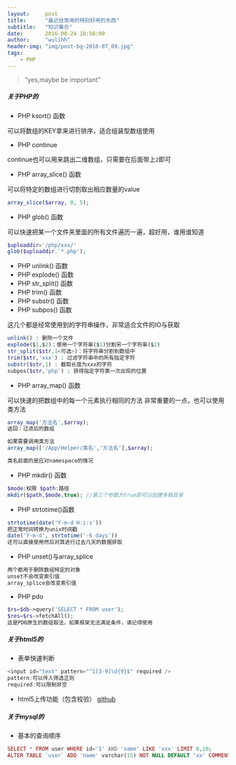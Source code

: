 ```yaml
---
layout:     post
title:      "最近经常用的特别好用的东西"
subtitle:   "知识集合"
date:       2016-08-24 18:50:00
author:     "wulihh"
header-img: "img/post-bg-2016-07_09.jpg"
tags:
    - PHP
---
```

> “yes,maybe be important”

##### 关于PHP的

* PHP ksort() 函数

可以将数组的KEY拿来进行排序，适合组装型数组使用

* PHP continue 

continue也可以用来跳出二维数组，只需要在后面带上`2`即可


* PHP array_slice() 函数

可以将特定的数组进行切割取出相应数量的value

``` php
array_slice($array, 0, 5);
```


* PHP glob() 函数

可以快速把某一个文件夹里面的所有文件遍历一遍，超好用，谁用谁知道

``` php
$uploaddir='/php/xxx/'
glob($uploaddir.'*.php');
```

* PHP unlink() 函数
* PHP explode() 函数
* PHP str_split() 函数
* PHP trim() 函数
* PHP substr() 函数
* PHP subpos() 函数

这几个都是经常使用到的字符串操作，非常适合文件的IO与获取

``` php
unlink() : 删除一个文件
explode($1,$2)：使用一个字符串($1)分割另一个字符串($2)
str_split($str,1<可选>)：将字符串分割到数组中
trim($str,'xxx') : 过滤字符串中的所有指定字符
substr($str,1) : 截取长度为xxx的字符
subpos($str,'php') : 获得指定字符第一次出现的位置
```


* PHP array_map() 函数

可以快速的把数组中的每一个元素执行相同的方法
非常重要的一点，也可以使用类方法

``` php
array_map('方法名',$array);
返回：过滤后的数组

如果需要调用类方法
array_map(['/App/Helper/类名','方法名'],$array);

类名前面的是应对namespace的情况
```

* PHP mkdir() 函数

``` php
$mode:权限 $path:路径
mkdir($path,$mode,true); //第三个参数为true即可以创建多极目录
```

* PHP strtotime()函数

``` php
strtotime(date('Y-m-d H:i:s'))
把正常时间转换为unix时间戳
date('Y-m-d', strtotime('-6 days'))
还可以直接使用然后对其进行过去几天的数据获取
```

* PHP unset()与array_splice

``` php
两个都用于删除数组特定的对象
unset不会改变索引值
array_splice会改变索引值
```

* PHP pdo

``` php
$rs=$db->query('SELECT * FROM user');
$res=$rs->fetchAll();
这是PDO原生的数组取法，如果框架无法满足条件，请记得使用
```

##### 关于html5的

* 表单快速判断

``` javascript
<input id="text" pattern="^1[3-9]\d{9}$" required />
pattern:可以传入筛选正则
required:可以限制非空
```

* html5上传功能（包含校验）
[github](https://github.com/aa4933/wuhUpload)

##### 关于mysql的

* 基本的查询顺序

``` php
SELECT * FROM user WHERE id='1' AND 'name' LIKE 'xxx' LIMIT 0,10;
ALTER TABLE `user` ADD 'name' varchar(15) NOT NULL DEFAULT 'xx' COMMENT '这个是名字'
```